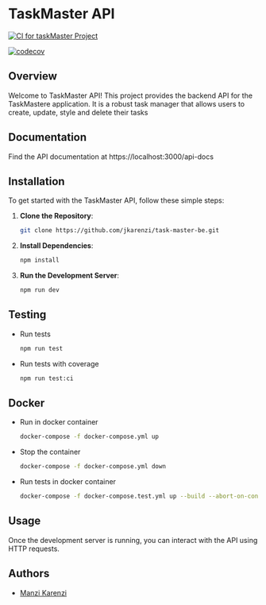 # TaskMaster API

[![CI for taskMaster Project](https://github.com/jkarenzi/task-master-be/actions/workflows/CI.yaml/badge.svg)](https://github.com/jkarenzi/task-master-be/actions/workflows/CI.yaml)

[![codecov](https://codecov.io/gh/jkarenzi/task-master-be/graph/badge.svg?token=U0Z9YSSFFH)](https://codecov.io/gh/jkarenzi/task-master-be)

## Overview

Welcome to TaskMaster API! This project provides the backend API for the TaskMastere application. It is a robust task manager that allows users to create, update, style and delete their tasks

## Documentation

Find the API documentation at https://localhost:3000/api-docs

## Installation

To get started with the TaskMaster API, follow these simple steps:

1. **Clone the Repository**:

   ```bash
   git clone https://github.com/jkarenzi/task-master-be.git
   ```

2. **Install Dependencies**:

   ```bash
   npm install
   ```

3. **Run the Development Server**:
   ```bash
   npm run dev
   ```


## Testing

- Run tests

  ```bash
  npm run test
  ```

- Run tests with coverage

  ```bash
  npm run test:ci
  ```

## Docker  

- Run in docker container
   ```bash
   docker-compose -f docker-compose.yml up
   ```

- Stop the container
   ```bash
   docker-compose -f docker-compose.yml down
   ```   

- Run tests in docker container  

  ```bash
  docker-compose -f docker-compose.test.yml up --build --abort-on-container-exit --exit-code-from test
  ```

## Usage

Once the development server is running, you can interact with the API using HTTP requests.

## Authors

- [Manzi Karenzi](https://github.com/jkarenzi)
